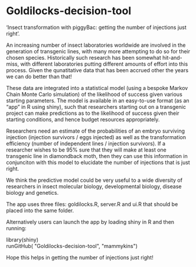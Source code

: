 # Goldilocks-decision-tool
‘Insect transformation with piggyBac: getting the number of injections just right’. 

An increasing number of insect laboratories worldwide are involved in the generation of transgenic lines, with many more attempting to do so for their chosen species. Historically such research has been somewhat hit-and-miss, with different laboratories putting different amounts of effort into this process. Given the qunatitative data that has been accrued other the years we can do better than that!

These data are integrated into a statistical model (using a bespoke Markov Chain Monte Carlo simulation) of the likelihood of success given various starting parameters. The model is available in an easy-to-use format (as an “app” in R using shiny), such that researchers starting out on a transgenic project can make predictions as to the likelihood of success given their starting conditions, and hence budget resources appropriately.

Researchers need an estimate of the probabilities of an embryo surviving injection (injection survivors / eggs injected) as well as the transformation efficiency (number of independent lines / injection survivors). If a researcher wishes to be 95% sure that they will make at least one transgenic line in diamondback moth, then they can use this information in conjunciton with this model to elucidate the number of injections that is just right.

We think the predictive model could be very useful to a wide diversity of researchers in insect molecular biology, developmental biology, disease biology and genetics.

The app uses three files: goldilocks.R, server.R and ui.R that should be placed into the same folder.

Alternatively users can launch the app by loading shiny in R and then running:

library(shiny)  
runGitHub( "Goldilocks-decision-tool", "mammykins")

Hope this helps in getting the number of injections just right!

